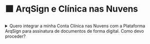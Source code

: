 # 🟪 ArqSign e Clínica nas Nuvens



<details>

<summary>Quero integrar a minha Conta Clínica nas Nuvens com a Plataforma ArqSign para assinatura de documentos de forma digital. Como devo proceder?</summary>

Através da parceria entre a Clínica nas nuvens e ArqSign, as soluções são conectáveis automaticamente bastando apenas você seguir os seguintes passos:

1. Ative a sua conta no Clínica nas Nuvens;
2. Acesse a página de ⁠[compra da Plataforma ArqSign](https://arquivar.com.br/arqsign-clinica-nas-nuvens/);
3. Escolha o seu plano e conclua a aquisição;
4. Faça login na solução ArqSign;
5. Na conta do ArqSign acesse o menu **“Integrações”**&#x70;ara ter acesso às informações que você precisa inserir no Clínica nas Nuvens;
6. Na sua conta do Clínica nas Nuvens, acesse o menu **Configurações > Minha Empresa > Integrações > Assinatura Digital** e insira as informações solicitadas;
7. Pronto! As soluções estão conectadas! Agora é só enviar os documentos para assinatura e quando estiverem concluídas estarão disponíveis nos dois softwares;
8. Para detalhes de usabilidade da ferramenta no Clínica nas Nuvens, acesse o artigo sobre ⁠[funcionamento da assinatura digital.](https://intercom.help/clinicanasnuvens/pt-BR/articles/8486062-assinatura-digital-como-funciona)

</details>
